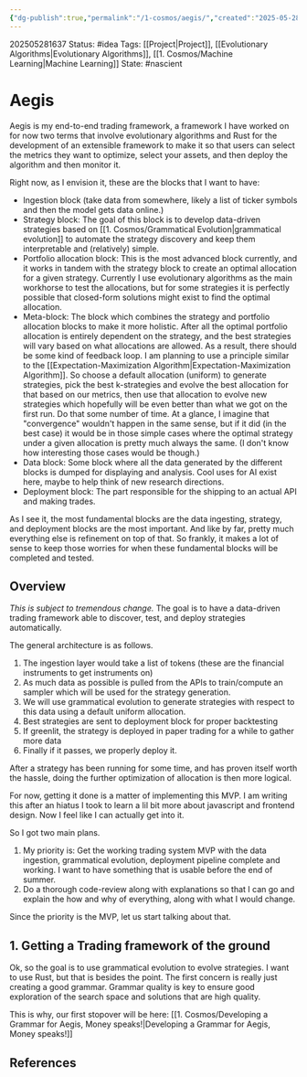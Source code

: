 ```yaml
---
{"dg-publish":true,"permalink":"/1-cosmos/aegis/","created":"2025-05-28T16:37:30.051-04:00","updated":"2025-06-10T02:02:08.811-04:00"}
---
```


202505281637
Status: #idea
Tags: [[Project\|Project]], [[Evolutionary Algorithms\|Evolutionary Algorithms]], [[1. Cosmos/Machine Learning\|Machine Learning]]
State: #nascient
# Aegis
Aegis is my end-to-end trading framework, a framework I have worked on for now two terms that involve evolutionary algorithms and Rust for the development of an extensible framework to make it so that users can select the metrics they want to optimize, select your assets, and then deploy the algorithm and then monitor it.

Right now, as I envision it, these are the blocks that I want to have:
- Ingestion block (take data from somewhere, likely a list of ticker symbols and then the model gets data online.)
- Strategy block: The goal of this block is to develop data-driven strategies based on [[1. Cosmos/Grammatical Evolution\|grammatical evolution]] to automate the strategy discovery and keep them interpretable and (relatively) simple.
- Portfolio allocation block: This is the most advanced block currently, and it works in tandem with the strategy block to create an optimal allocation for a given strategy. Currently I use evolutionary algorithms as the main workhorse to test the allocations, but for some strategies it is perfectly possible that closed-form solutions might exist to find the optimal allocation. 
- Meta-block: The block which combines the strategy and portfolio allocation blocks to make it more holistic. After all the optimal portfolio allocation is entirely dependent on the strategy, and the best strategies will vary based on what allocations are allowed. As a result, there should be some kind of feedback loop. I am planning to use a principle similar to the [[Expectation-Maximization Algorithm\|Expectation-Maximization Algorithm]]. So choose a default allocation (uniform) to generate strategies, pick the best k-strategies and evolve the best allocation for that based on our metrics, then use that allocation to evolve new strategies which hopefully will be even better than what we got on the first run. Do that some number of time. At a glance, I imagine that "convergence" wouldn't happen in the same sense, but if it did (in the best case) it would be in those simple cases where the optimal strategy under a given allocation is pretty much always the same. (I don't know how interesting those cases would be though.)
- Data block: Some block where all the data generated by the different blocks is dumped for displaying and analysis. Cool uses for AI exist here, maybe to help think of new research directions.
- Deployment block: The part responsible for the shipping to an actual API and making trades.

As I see it, the most fundamental blocks are the data ingesting, strategy, and deployment blocks are the most important. And like by far, pretty much everything else is refinement on top of that. So frankly, it makes a lot of sense to keep those worries for when these fundamental blocks will be completed and tested. 
## Overview
*This is subject to tremendous change.*
The goal is to have a data-driven trading framework able to discover, test, and deploy strategies automatically.

The general architecture is as follows.
1. The ingestion layer would take a list of tokens (these are the financial instruments to get instruments on)
2. As much data as possible is pulled from the APIs to train/compute an sampler which will be used for the strategy generation.
3. We will use grammatical evolution to generate strategies with respect to this data using a default uniform allocation.
4. Best strategies are sent to deployment block for proper backtesting
5. If greenlit, the strategy is deployed in paper trading for a while to gather more data
6. Finally if it passes, we properly deploy it.

After a strategy has been running for some time, and has proven itself worth the hassle, doing the further optimization of allocation is then more logical. 

For now, getting it done is a matter of implementing this MVP. I am writing this after an hiatus I took to learn a lil bit more about javascript and frontend design. Now I feel like I can actually get into it.

So I got two main plans.
1. My priority is: Get the working trading system MVP with the data ingestion, grammatical evolution, deployment pipeline complete and working. I want to have something that is usable before the end of summer.
2. Do a thorough code-review along with explanations so that I can go and explain the how and why of everything, along with what I would change.

Since the priority is the MVP, let us start talking about that.

## 1. Getting a Trading framework of the ground
Ok, so the goal is to use grammatical evolution to evolve strategies. I want to use Rust, but that is besides the point. The first concern is really just creating a good grammar. Grammar quality is key to ensure good exploration of the search space and solutions that are high quality. 

This is why, our first stopover will be here: [[1. Cosmos/Developing a Grammar for Aegis, Money speaks!\|Developing a Grammar for Aegis, Money speaks!]]
## References
